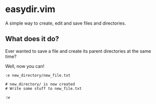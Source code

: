 easydir.vim
===========

A simple way to create, edit and save files and directories.

What does it do?
----------------

Ever wanted to save a file and create its parent directories at the same time?

Well, now you can!

```
:e new_directory/new_file.txt

# new_directory/ is now created
# Write some stuff to new_file.txt

:w
```
